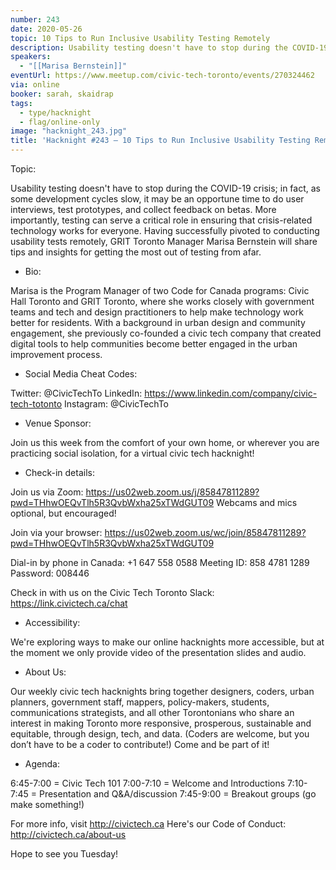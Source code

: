 ```yaml
---
number: 243
date: 2020-05-26
topic: 10 Tips to Run Inclusive Usability Testing Remotely
description: Usability testing doesn't have to stop during the COVID-19 crisis; in fact, as some development cycles slow, it may be an opportune time to do user interviews, test prototypes, and collect feedback on betas. More importantly, testing can serve a critical role in ensuring that crisis-related technology works for everyone. Having successfully pivoted to conducting usability tests remotely, GRIT Toronto Manager Marisa Bernstein will share tips and insights for getting the most out of testing from afar.
speakers:
  - "[[Marisa Bernstein]]"
eventUrl: https://www.meetup.com/civic-tech-toronto/events/270324462
via: online
booker: sarah, skaidrap
tags:
  - type/hacknight
  - flag/online-only
image: "hacknight_243.jpg"
title: 'Hacknight #243 – 10 Tips to Run Inclusive Usability Testing Remotely'
---
```


Topic:

Usability testing doesn't have to stop during the COVID-19 crisis; in fact, as some development cycles slow, it may be an opportune time to do user interviews, test prototypes, and collect feedback on betas. More importantly, testing can serve a critical role in ensuring that crisis-related technology works for everyone. Having successfully pivoted to conducting usability tests remotely, GRIT Toronto Manager Marisa Bernstein will share tips and insights for getting the most out of testing from afar.

+ Bio:

Marisa is the Program Manager of two Code for Canada programs: Civic Hall Toronto and GRIT Toronto, where she works closely with government teams and tech and design practitioners to help make technology work better for residents. With a background in urban design and community engagement, she previously co-founded a civic tech company that created digital tools to help communities become better engaged in the urban improvement process.

+ Social Media Cheat Codes:

Twitter: @CivicTechTo
LinkedIn: https://www.linkedin.com/company/civic-tech-totonto
Instagram: @CivicTechTo

+ Venue Sponsor:

Join us this week from the comfort of your own home, or wherever you are practicing social isolation, for a virtual civic tech hacknight!

+ Check-in details:

Join us via Zoom: https://us02web.zoom.us/j/85847811289?pwd=THhwOEQvTlh5R3QvbWxha25xTWdGUT09
Webcams and mics optional, but encouraged!

Join via your browser: https://us02web.zoom.us/wc/join/85847811289?pwd=THhwOEQvTlh5R3QvbWxha25xTWdGUT09

Dial-in by phone in Canada:
+1 647 558 0588
Meeting ID: 858 4781 1289
Password: 008446

Check in with us on the Civic Tech Toronto Slack: https://link.civictech.ca/chat

+ Accessibility:

We're exploring ways to make our online hacknights more accessible, but at the moment we only provide video of the presentation slides and audio.

+ About Us:

Our weekly civic tech hacknights bring together designers, coders, urban planners, government staff, mappers, policy-makers, students, communications strategists, and all other Torontonians who share an interest in making Toronto more responsive, prosperous, sustainable and equitable, through design, tech, and data. (Coders are welcome, but you don’t have to be a coder to contribute!) Come and be part of it!

+ Agenda:

6:45-7:00 = Civic Tech 101
7:00-7:10 = Welcome and Introductions
7:10-7:45 = Presentation and Q&A/discussion
7:45-9:00 = Breakout groups (go make something!)

For more info, visit http://civictech.ca
Here's our Code of Conduct: http://civictech.ca/about-us

Hope to see you Tuesday!